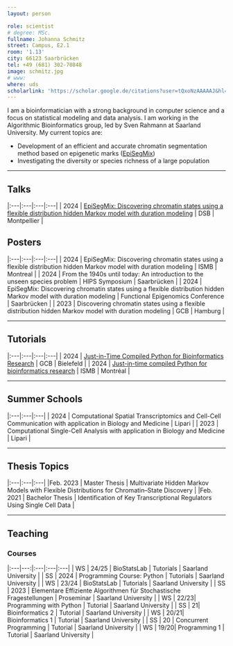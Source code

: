 ```yaml
---
layout: person

role: scientist
# degree: MSc.
fullname: Johanna Schmitz
street: Campus, E2.1
room: '1.13'
city: 66123 Saarbrücken
tel: +49 (681) 302-70848
image: schmitz.jpg
# www:
where: uds
scholarlink: 'https://scholar.google.de/citations?user=tQxoNzAAAAAJ&hl=de&oi=ao'
---
```


I am a bioinformatician with a strong background in computer science and a focus on statistical modeling and data analysis. I am working in the Algorithmic Bioinformatics group, led by Sven Rahmann at Saarland University. My current topics are:
- Development of an efficient and accurate chromatin segmentation method based on epigenetic marks ([EpiSegMix](https://doi.org/10.1093/bioinformatics/btae178))
- Investigating the diversity or species richness of a large population

---

## Talks

|:---|:---|:---|:---|
| 2024 | [EpiSegMix: Discovering chromatin states using a flexible distribution hidden Markov model with duration modeling](/talks/dsb-2024-episegmix.pdf) | DSB | Montpellier |

## Posters

|:---|:---|:---|:---|
| 2024 | EpiSegMix: Discovering chromatin states using a flexible distribution hidden Markov model with duration modeling | ISMB | Montreal |
| 2024 | From the 1940s until today: An introduction to the unseen species problem | HIPS Symposium | Saarbrücken |
| 2024 | EpiSegMix: Discovering chromatin states using a flexible distribution hidden Markov model with duration modeling | Functional Epigenomics Conference | Saarbrücken |
| 2023 | Discovering chromatin states using a flexible distribution hidden Markov model with duration modeling | GCB | Hamburg |

---

## Tutorials

|:---|:---|:---|:---|
| 2024 | [ Just-in-Time Compiled Python for Bioinformatics Research](https://gcb2024.de/Workshops.html#WS5) | GCB | Bielefeld |
| 2024 | [Just-in-time compiled Python for bioinformatics research](https://www.iscb.org/ismb2024/programme-schedule/tutorials#ip2) | ISMB | Montréal |

---

## Summer Schools

|:---|:---|:---|
| 2024 | Computational Spatial Transcriptomics and Cell-Cell Communication with application in Biology and Medicine | Lipari |
| 2023 | Computational Single-Cell Analysis with application in Biology and Medicine | Lipari |

---

## Thesis Topics
 
|:---|:---|:---|
|Feb. 2023 | Master Thesis | Multivariate Hidden Markov Models with Flexible Distributions for Chromatin–State Discovery |
|Feb. 2021 | Bachelor Thesis | Identification of Key Transcriptional Regulators Using Single Cell Data |

---

## Teaching

### Courses

|:---|---:|:---|:---|:---|
| WS | 24/25 | BioStatsLab | Tutorials | Saarland University |
| SS | 2024 | Programming Course: Python | Tutorials | Saarland University | 
| WS | 23/24 | BioStatsLab | Tutorials | Saarland University |
| SS | 2023 | Elementare Effiziente Algorithmen für Stochastische Fragestellungen | Proseminar | Saarland University |
| WS | 22/23| Programming with Python | Tutorial | Saarland University |
| SS | 21| Bioinformatics 2 | Tutorial | Saarland University |
| WS | 20/21| Bioinformatics 1 | Tutorial | Saarland University |
| SS | 20 | Concurrent Programming | Tutorial | Saarland University |
| WS | 19/20| Programming 1 | Tutorial | Saarland University |